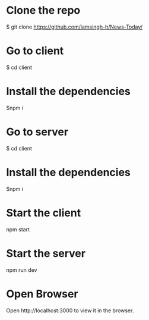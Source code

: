 # Clone the repo
$ git clone https://github.com/iamsingh-h/News-Today/

# Go to client 
$ cd client

# Install the dependencies 
$npm i

# Go to server 
$ cd client

# Install the dependencies 
$npm i

# Start the client
npm start

# Start the server
npm run dev

# Open Browser
Open http://localhost:3000 to view it in the browser.
